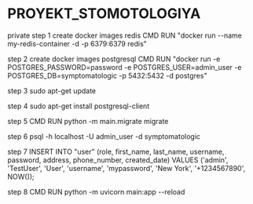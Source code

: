 # PROYEKT_STOMOTOLOGIYA
private
step 1 create docker images redis CMD RUN "docker run --name my-redis-container -d -p 6379:6379 redis"

step 2 create docker images postgresql CMD RUN "docker run -e POSTGRES_PASSWORD=password -e POSTGRES_USER=admin_user -e POSTGRES_DB=symptomatologic -p 5432:5432 -d postgres"

step 3 sudo apt-get update

step 4 sudo apt-get install postgresql-client

step 5 CMD RUN python -m main.migrate migrate 

step 6 psql -h localhost -U admin_user -d symptomatologic

step 7 INSERT INTO "user" (role, first_name, last_name, username, password, address, phone_number, created_date)
VALUES ('admin', 'TestUser', 'User', 'username', 'mypassword', 'New York', '+1234567890', NOW());

step 8 CMD RUN python -m uvicorn main:app --reload
